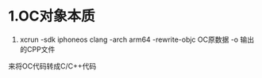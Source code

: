 # 1.OC对象本质

1.  xcrun -sdk iphoneos clang -arch arm64 -rewrite-objc  OC原数据 -o  输出的CPP文件 

  来将OC代码转成C/C++代码



